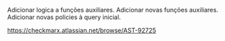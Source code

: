 Adicionar logica a funções auxiliares.
Adicionar novas funções auxiliares.
Adicionar novas policies à query inicial.

https://checkmarx.atlassian.net/browse/AST-92725
